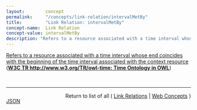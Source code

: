 ```yaml
---
layout:        concept
permalink:     "/concepts/link-relation/intervalMetBy"
title:         "Link Relation: intervalMetBy"
concept-name:  Link Relation
concept-value: intervalMetBy
description: "Refers to a resource associated with a time interval whose end coincides with the beginning of the time interval associated with the context resource"
---
```


[Refers to a resource associated with a time interval whose end coincides with the beginning of the time interval associated with the context resource](http://www.w3.org/TR/owl-time/#time:intervalMetBy "Read documentation for Link Relation &#34;intervalMetBy&#34;") (**[W3C TR http://www.w3.org/TR/owl-time: Time Ontology in OWL](/specs/W3C/TR/owl-time "OWL-Time is an OWL-2 DL ontology of temporal concepts, for describing the temporal properties of resources in the world or described in Web pages. The ontology provides a vocabulary for expressing facts about topological (ordering) relations among instants and intervals, together with information about durations, and about temporal position including date-time information. Time positions and durations may be expressed using either the conventional (Gregorian) calendar and clock, or using another temporal reference system such as Unix-time, geologic time, or different calendars.")**)

<br/>
<hr/>

<p style="float : left"><a href="./intervalMetBy.json" title="JSON representing this particular Web Concept value">JSON</a></p>
<p style="text-align: right">Return to list of all ( <a href="../link-relation/">Link Relations</a> | <a href="../">Web Concepts</a> )</p>

